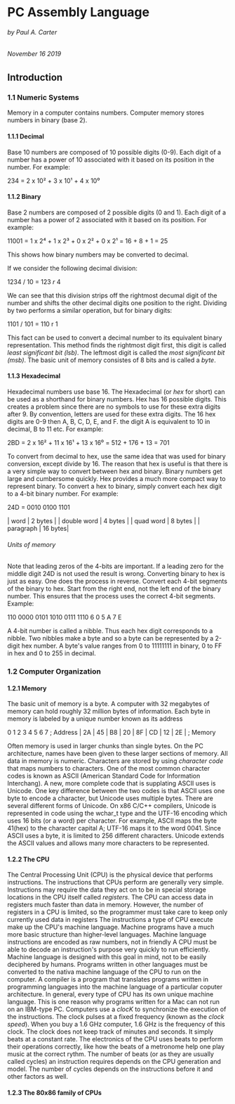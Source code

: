 # PC Assembly Language
###### by Paul A. Carter 
###### November 16 2019

## Introduction

### 1.1 Numeric Systems

Memory in a computer contains numbers. Computer memory stores numbers in binary (base 2).

#### 1.1.1 Decimal

Base 10 numbers are composed of 10 possible digits (0-9). Each digit of a number has a power of 10 associated
with it based on its position in the number. For example:

234 = 2 x 10² + 3 x 10¹ + 4 x 10⁰

#### 1.1.2 Binary

Base 2 numbers are composed of 2 possible digits (0 and 1). Each digit of a number has a power of 2 associated
with it based on its position. For example:

11001 = 1 x 2⁴ + 1 x 2³ + 0 x 2² + 0 x 2¹
      = 16 + 8 + 1
      = 25
      
This shows how binary numbers may be converted to decimal.

If we consider the following decimal division:

1234 / 10 = 123 *r* 4

We can see that this division strips off the rightmost decumal digit of the number and shifts the other decimal
digits one position to the right. Dividing by two performs a similar operation, but for binary digits:

1101 / 101 = 110 r 1

This fact can be used to convert a decimal number to its equivalent binary representation. This method finds
the rightmost digit first, this digit is called *least significant bit (lsb)*. The leftmost digit is called
the *most significant bit (msb)*. The basic unit of memory consistes of 8 bits and is called a *byte*.

#### 1.1.3 Hexadecimal

Hexadecimal numbers use base 16. The Hexadecimal (or *hex* for short) can be used as a shorthand for binary
numbers. Hex has 16 possible digits. This creates a problem since there are no symbols to use for these extra
digits after 9. By convention, letters are used for these extra digits. The 16 hex digits are 0-9 then A, B, C,
D, E, and F. the digit A is equivalent to 10 in decimal, B to 11 etc. For example:

2BD = 2 x 16² + 11 x 16¹ + 13 x 16⁰
    = 512 + 176 + 13
    = 701

To convert from decimal to hex, use the same idea that was used for binary conversion, except divide by 16.
The reason that hex is useful is that there is a very simple way to convert between hex and binary. Binary
numbers get large and cumbersome quickly. Hex provides a much more compact way to represent binary.
To convert a hex to binary, simply convert each hex digit to a 4-bit binary number. For example:

24D = 0010 0100 1101

| word        | 2 bytes |
| double word | 4 bytes |
| quad word   | 8 bytes |
| paragraph   | 16 bytes| 
###### Units of memory

Note that leading zeros of the 4-bits are important. If a leading zero for the middle digit 24D is not used
the result is wrong. Converting binary to hex is just as easy. One does the process in reverse. Convert each
4-bit segments of the binary to hex. Start from the right end, not the left end of the binary number. This
ensures that the process uses the correct 4-bit segments. Example:

110 0000 0101 1010 0111 1110
6     0    5    A    7    E

A 4-bit number is called a nibble. Thus each hex digit corresponds to a nibble. Two nibbles make a byte and so
a byte can be represented by a 2-digit hex number. A byte's value ranges from 0 to 11111111 in binary, 0 to FF
in hex and 0 to 255 in decimal.

### 1.2 Computer Organization

#### 1.2.1 Memory

The basic unit of memory is a byte. A computer with 32 megabytes of memory can hold roughly 32 million bytes
of information. Each byte in memory is labeled by a unique number known as its address

   0    1    2    3   4     5    6    7     ; Address
| 2A | 45 | B8 | 20 | 8F | CD | 12 | 2E |   ; Memory

Often memory is used in larger chunks than single bytes. On the PC architecture, names have been given to these
larger sections of memory. All data in memory is numeric. Characters are stored by using *character code* that maps
numbers to characters. One of the most common character codes is known as ASCII (American Standard Code for Information
Interchang). A new, more complete code that is supplating ASCII uses is Unicode. One key difference between the two
codes is that ASCII uses one byte to encode a character, but Unicode uses multiple bytes. There are several
different forms of Unicode. On x86 C/C++ compilers, Unicode is represented in code using the wchar_t type and
the UTF-16 encoding which uses 16 bits (or a word) per character. For example, ASCII maps the byte 41(hex) to the character
capital A; UTF-16 maps it to the word 0041. Since ASCII uses a byte, it is limited to 256 different characters. Unicode
extends the ASCII values and allows many more characters to be represented.

#### 1.2.2 The CPU

The Central Processing Unit (CPU) is the physical device that performs instructions. The instructions that
CPUs perform are generally very simple. Instructions may require the data they act on to be in special storage
locations in the CPU itself called *registers*. The CPU can access data in registers much faster than data in
memory. However, the number of registers in a CPU is limited, so the programmer must take care to keep only
currently used data in registers
The instructions a type of CPU execute make up the CPU's machine language. Machine programs have a much more basic
structure than higher-level languages. Machine language instructions are encoded as raw numbers, not in friendly
A CPU must be able to decode an instruction's purpose very quickly to run efficiently. Machine language is designed
with this goal in mind, not to be easily deciphered by humans. Programs written in other languages must be 
converted to the nativa machine language of the CPU to run on the computer. A compiler is a program that translates
programs written in programming languages into the machine language of a particular coputer architecture. In general,
every type of CPU has its own unique machine language. This is one reason why programs written for a Mac can not run
on an IBM-type PC.
Computers use a *clocK* to synchronize the execution of the instructions. The clock pulses at a fixed frequency
(known as the *clock speed*). When you buy a 1.6 GHz computer, 1.6 GHz is the frequency of this clock. The clock
does not keep track of minutes and seconds. It simply beats at a constant rate. The electronics of the CPU
uses beats to perform their operations correctly, like how the beats of a metronome help one play music at the correct
rythm. The number of beats (or as they are usually called cycles) an instruction requires depends on the CPU
generation and model. The number of cycles depends on the instructions before it and other factors as well.

#### 1.2.3 The 80x86 family of CPUs

